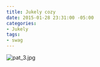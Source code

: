 ```yaml
---
title: Jukely cozy
date: 2015-01-28 23:31:00 -05:00
categories:
- Jukely
tags:
- swag
---
```


![pat_3.jpg](/uploads/pat_3.jpg)